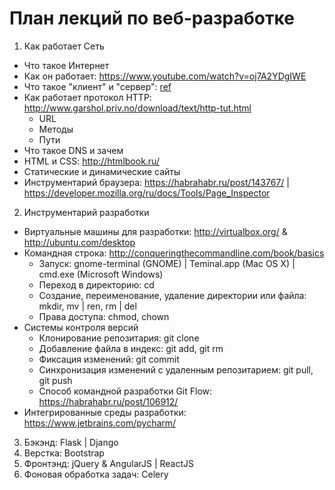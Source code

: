 # План лекций по веб-разработке

1. Как работает Сеть
  * Что такое Интернет
  * Как он работает: https://www.youtube.com/watch?v=oj7A2YDgIWE
  * Что такое "клиент" и "сервер": [ref](https://ru.wikipedia.org/wiki/%D0%9A%D0%BB%D0%B8%D0%B5%D0%BD%D1%82-%D1%81%D0%B5%D1%80%D0%B2%D0%B5%D1%80)
  * Как работает протокол HTTP: http://www.garshol.priv.no/download/text/http-tut.html
    * URL
    * Методы
    * Пути
  * Что такое DNS и зачем
  * HTML и CSS: http://htmlbook.ru/
  * Статические и динамические сайты
  * Инструментарий браузера: https://habrahabr.ru/post/143767/ | https://developer.mozilla.org/ru/docs/Tools/Page_Inspector
2. Инструментарий разработки
  * Виртуальные машины для разработки: http://virtualbox.org/ & http://ubuntu.com/desktop
  * Командная строка: http://conqueringthecommandline.com/book/basics
    * Запуск: gnome-terminal (GNOME) | Teminal.app (Mac OS X) | cmd.exe (Microsoft Windows)
    * Переход в директорию: cd
    * Создание, переименование, удаление директории или файла: mkdir, mv | ren, rm | del
    * Права доступа: chmod, chown
  * Системы контроля версий
    * Клонирование репозитария: git clone
    * Добавление файла в индекс: git add, git rm
    * Фиксация изменений: git commit
    * Синхронизация изменений с удаленным репозитарием: git pull, git push
    * Способ командной разработки Git Flow: https://habrahabr.ru/post/106912/
  * Интегрированные среды разработки: https://www.jetbrains.com/pycharm/
3. Бэкэнд: Flask | Django
4. Верстка: Bootstrap
5. Фронтэнд: jQuery & AngularJS | ReactJS
6. Фоновая обработка задач: Celery
